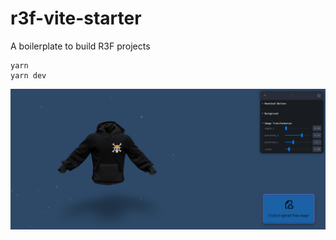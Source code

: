 # r3f-vite-starter
A boilerplate to build R3F projects

```
yarn
yarn dev
```


![image](./public/ss.png)

